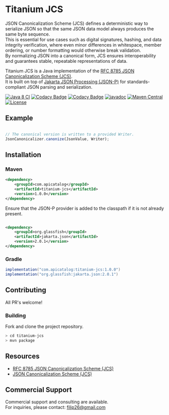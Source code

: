 # Titanium JCS

JSON Canonicalization Scheme (JCS) defines a deterministic way to serialize JSON so that the same JSON data model always produces the same byte sequence.  
This is essential for use cases such as digital signatures, hashing, and data integrity verification, where even minor differences in whitespace, member ordering, or number formatting would otherwise break validation.  
By normalizing JSON into a canonical form, JCS ensures interoperability and guarantees stable, repeatable representations of data.

Titanium JCS is a Java implementation of the [RFC 8785 JSON Canonicalization Scheme (JCS)](https://www.rfc-editor.org/rfc/rfc8785).  
It is built on top of [Jakarta JSON Processing (JSON-P)](https://github.com/eclipse-ee4j/jsonp) for standards-compliant JSON parsing and serialization.  


[![Java 8 CI](https://github.com/filip26/titanium-jcs/actions/workflows/java8-build.yml/badge.svg)](https://github.com/filip26/titanium-jcs/actions/workflows/java8-build.yml)
[![Codacy Badge](https://app.codacy.com/project/badge/Grade/af8879b14a3f45bd8205c7720a24612f)](https://app.codacy.com/gh/filip26/titanium-jcs/dashboard?utm_source=gh&utm_medium=referral&utm_content=&utm_campaign=Badge_grade)
[![Codacy Badge](https://app.codacy.com/project/badge/Coverage/af8879b14a3f45bd8205c7720a24612f)](https://app.codacy.com/gh/filip26/titanium-jcs/dashboard?utm_source=gh&utm_medium=referral&utm_content=&utm_campaign=Badge_coverage)
[![javadoc](https://javadoc.io/badge2/com.apicatalog/titanium-jcs/javadoc.svg)](https://javadoc.io/doc/com.apicatalog/titanium-jcs)
[![Maven Central](https://img.shields.io/maven-central/v/com.apicatalog/titanium-jcs.svg?label=Maven%20Central)](https://search.maven.org/search?q=g:com.apicatalog%20AND%20a:titanium-jcs)
[![License](https://img.shields.io/badge/License-Apache%202.0-blue.svg)](https://opensource.org/licenses/Apache-2.0)

## Example

```javascript

// The canonical version is written to a provided Writer.
JsonCanonicalizer.canonize(JsonValue, Writer);
```

## Installation

### Maven

```xml
<dependency>
    <groupId>com.apicatalog</groupId>
    <artifactId>titanium-jcs</artifactId>
    <version>1.0.0</version>
</dependency>
```

Ensure that the JSON-P provider is added to the classpath if it is not already present.

```xml

<dependency>
    <groupId>org.glassfish</groupId>
    <artifactId>jakarta.json</artifactId>
    <version>2.0.1</version>
</dependency>
```

### Gradle

```gradle
implementation("com.apicatalog:titanium-jcs:1.0.0")
implementation("org.glassfish:jakarta.json:2.0.1")
```

## Contributing

All PR's welcome!


### Building

Fork and clone the project repository.

```bash
> cd titanium-jcs
> mvn package
```


## Resources

- [RFC 8785 JSON Canonicalization Scheme (JCS)](https://www.rfc-editor.org/rfc/rfc8785)
- [JSON Canonicalization Scheme (JCS)](https://github.com/cyberphone/json-canonicalization)

## Commercial Support

Commercial support and consulting are available.  
For inquiries, please contact: filip26@gmail.com
